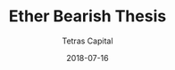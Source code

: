---
layout: writing
title: Ether Bearish Thesis
date: 2018-07-16
categories: ['Investing']
author: ['Tetras Capital']
excerpt: Over the last year, crypto-asset markets have run wild on the thesis that value accrues to the “infrastructure layer of blockchains”. We now see nearly every project in the space define themselves as the blockchain infrastructure for XYZ industry, and the valuations of nearly all the tokens native to these networks have skyrocketed as a result.
external_url: https://medium.com/@tetrascapital/ether-eth-bearish-thesis-the-flippening-of-market-irrationality-8633e70ab498
---